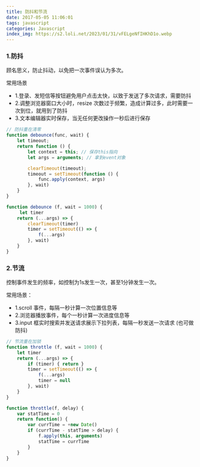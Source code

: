 ```yaml
---
title: 防抖和节流
date: 2017-05-05 11:06:01
tags: javascript
categories: Javascript
index_img: https://s2.loli.net/2023/01/31/vFELgeNfIHKhD1o.webp
---
```


### 1.防抖
顾名思义，防止抖动，以免把一次事件误认为多次。

常用场景
* 1.登录、发短信等按钮避免用户点击太快，以致于发送了多次请求，需要防抖
* 2.调整浏览器窗口大小时，resize 次数过于频繁，造成计算过多，此时需要一次到位，就用到了防抖
* 3.文本编辑器实时保存，当无任何更改操作一秒后进行保存

```javascript
// 防抖重在清零 
function debounce(func, wait) {
    let timeout;
    return function () {
        let context = this; // 保存this指向
        let args = arguments; // 拿到event对象

        clearTimeout(timeout);
        timeout = setTimeout(function () {
            func.apply(context, args)
        }, wait)
    }
}

function debounce (f, wait = 1000) {
     let timer
    return (...args) => {
        clearTimeout(timer)
        timer = setTimeout(() => {
            f(...args)
        }, wait)
    }
}
```

### 2.节流
控制事件发生的频率，如控制为1s发生一次，甚至1分钟发生一次。

常用场景：
* 1.scroll 事件，每隔一秒计算一次位置信息等
* 2.浏览器播放事件，每个一秒计算一次进度信息等
* 3.input 框实时搜索并发送请求展示下拉列表，每隔一秒发送一次请求 (也可做防抖)

```javascript
// 节流重在加锁
function throttle (f, wait = 1000) {
    let timer
    return (...args) => {
        if (timer) { return }
        timer = setTimeout(() => {
            f(...args)
            timer = null
        }, wait)
    }
}

function throttle(f, delay) {
    var statTime = 0
    return function() {
        var currTime = +new Date()
        if (currTime - statTime > delay) {
            f.apply(this, arguments)
            statTime = currTime
        }
    }
}
```